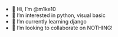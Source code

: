 - 👋 Hi, I’m @m1ke10
- 👀 I’m interested in python, visual basic
- 🌱 I’m currently learning django
- 💞️ I’m looking to collaborate on NOTHING!

<!---
m1ke10/m1ke10 is a ✨ special ✨ repository because its `README.md` (this file) appears on your GitHub profile.
You can click the Preview link to take a look at your changes.
--->
